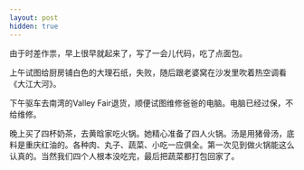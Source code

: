```yaml
---
layout: post
hidden: true
---
```


由于时差作祟，早上很早就起来了，写了一会儿代码，吃了点面包。

上午试图给厨房铺白色的大理石纸，失败，随后跟老婆窝在沙发里吹着热空调看《大江大河》。

下午驱车去南湾的Valley Fair退货，顺便试图维修爸爸的电脑。电脑已经过保，不给维修。

晚上买了四杯奶茶，去黄晗家吃火锅。她精心准备了四人火锅。汤是用猪骨汤，底料是重庆红油的。各种肉、丸子、蔬菜、小吃一应俱全。第一次见到做火锅能这么认真的。当然我们四个人根本没吃完，最后把蔬菜都打包回家了。

